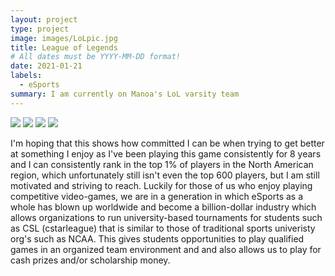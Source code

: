 ```yaml
---
layout: project
type: project
image: images/LoLpic.jpg
title: League of Legends 
# All dates must be YYYY-MM-DD format!
date: 2021-01-21
labels:
  - eSports
summary: I am currently on Manoa's LoL varsity team
---
```


<div class="ui small rounded images">
  <img class="ui image" src="../images/micromouse-robot.png">
  <img class="ui image" src="../images/micromouse-robot-2.jpg">
  <img class="ui image" src="../images/micromouse.jpg">
  <img class="ui image" src="../images/micromouse-circuit.png">
</div>

I'm hoping that this shows how committed I can be when trying to get better at something I enjoy as I've been playing this game consistently for 8 years and I can consistently rank in the top 1% of players in the North American region, which unfortunately still isn't even the top 600 players, but I am still motivated and striving to reach. Luckily for those of us who enjoy playing competitive video-games, we are in a generation in which eSports as a whole has blown up worldwide and become a billion-dollar industry which allows organizations to run university-based tournaments for students such as CSL (cstarleague) that is similar to those of traditional sports univeristy org's such as NCAA. This gives students opportunities to play qualified games in an organized team environment and and also allows us to play for cash prizes and/or scholarship money.







